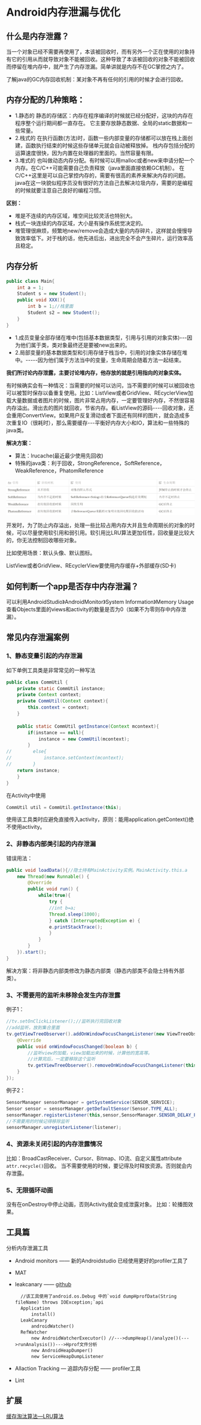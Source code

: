 # Android内存泄漏与优化

## 什么是内存泄露？

当一个对象已经不需要再使用了，本该被回收时，而有另外一个正在使用的对象持有它的引用从而就导致对象不能被回收。这种导致了本该被回收的对象不能被回收而停留在堆内存中，就产生了内存泄漏。简单讲就是内存不在GC掌控之内了。

了解java的GC内存回收机制：某对象不再有任何的引用的时候才会进行回收。

## 内存分配的几种策略：

- 1.静态的 静态的存储区：内存在程序编译的时候就已经分配好，这块的内存在程序整个运行期间都一直存在。 它主要存放静态数据、全局的static数据和一些常量。
- 2.栈式的 在执行函数(方法)时，函数一些内部变量的存储都可以放在栈上面创建，函数执行结束的时候这些存储单元就会自动被释放掉。 栈内存包括分配的运算速度很快，因为内置在处理器的里面的。当然容量有限。
- 3.堆式的 也叫做动态内存分配。有时候可以用malloc或者new来申请分配一个内存。在C/C++可能需要自己负责释放（java里面直接依赖GC机制）。 在C/C++这里是可以自己掌控内存的，需要有很高的素养来解决内存的问题。java在这一块貌似程序员没有很好的方法自己去解决垃圾内存，需要的是编程的时候就要注意自己良好的编程习惯。

**区别：**

- 堆是不连续的内存区域，堆空间比较灵活也特别大。
- 栈式一块连续的内存区域，大小是有操作系统觉决定的。
- 堆管理很麻烦，频繁地new/remove会造成大量的内存碎片，这样就会慢慢导致效率低下。对于栈的话，他先进后出，进出完全不会产生碎片，运行效率高且稳定。

## 内存分析

```java
public class Main{
	int a = 1;
	Student s = new Student();
	public void XXX(){
		int b = 1;//栈里面
		Student s2 = new Student();
	}
}
```

- 1.成员变量全部存储在堆中(包括基本数据类型，引用与引用的对象实体)---因为他们属于类，类对象最终还是要被new出来的。
- 2.局部变量的基本数据类型和引用存储于栈当中，引用的对象实体存储在堆中。-----因为他们属于方法当中的变量，生命周期会随着方法一起结束。

**我们所讨论内存泄露，主要讨论堆内存，他存放的就是引用指向的对象实体。**

有时候确实会有一种情况：当需要的时候可以访问，当不需要的时候可以被回收也可以被暂时保存以备重复使用。比如：ListView或者GridView、REcyclerView加载大量数据或者图片的时候，图片非常占用内存，一定要管理好内存，不然很容易内存溢出。滑出去的图片就回收，节省内存。看ListView的源码----回收对象，还会重用ConvertView。如果用户反复滑动或者下面还有同样的图片，就会造成多次重复IO（很耗时），那么需要缓存---平衡好内存大小和IO，算法和一些特殊的java类。

**解决方案：**

- 算法：lrucache(最近最少使用先回收)
- 特殊的java类：利于回收，StrongReference，SoftReference，WeakReference，PhatomReference

![image-20200415113035814](.assets\image-20200415113035814.png)

开发时，为了防止内存溢出，处理一些比较占用内存大并且生命周期长的对象的时候，可以尽量使用软引用和弱引用。软引用比LRU算法更加任性，回收量是比较大的，你无法控制回收哪些对象。

比如使用场景：默认头像、默认图标。 

ListView或者GridView、REcyclerView要使用内存缓存+外部缓存(SD卡)

## 如何判断一个app是否存中内存泄漏？

可以利用AndroidStudio》AndroidMonitor》System Information》Memory Usage 查看Objects里面的views和activity的数量是否为0（如果不为零则存中内存泄漏）。

## 常见内存泄漏案例

### 1、静态变量引起的内存泄漏

如下单例工具类是非常常见的一种写法

```java
public class CommUtil {
	private static CommUtil instance;
	private Context context;
	private CommUtil(Context context){
		this.context = context;
	}

	public static CommUtil getInstance(Context mcontext){
		if(instance == null){
			instance = new CommUtil(mcontext);
		}
//        else{
//            instance.setContext(mcontext);
//        }
	return instance;
	}
}
```

在Activity中使用

```java
CommUtil util = CommUtil.getInstance(this);
```

使用该工具类时应避免直接传入activity，原则：能用application.getContext()绝不使用activity。

### 2、非静态内部类引起的内存泄漏

错误用法：

```java
public void loadData(){//隐士持有MainActivity实例。MainActivity.this.a
	new Thread(new Runnable() {
		@Override
		public void run() {
			while(true){
			    try {
				//int b=a;
				Thread.sleep(1000);
			    } catch (InterruptedException e) {
				e.printStackTrace();
			    }
			}
		}
	}).start();
}
```

解决方案：将非静态内部类修改为静态内部类（静态内部类不会隐士持有外部类）。

### 3、不需要用的监听未移除会发生内存泄露

例子1：

```java
//tv.setOnClickListener();//监听执行完回收对象
//add监听，放到集合里面
tv.getViewTreeObserver().addOnWindowFocusChangeListener(new ViewTreeObserver.OnWindowFocusChangeListener() {
    @Override
    public void onWindowFocusChanged(boolean b) {
        //监听view的加载，view加载出来的时候，计算他的宽高等。
        //计算完后，一定要移除这个监听
        tv.getViewTreeObserver().removeOnWindowFocusChangeListener(this);
    }
});
```

例子2：

```java
SensorManager sensorManager = getSystemService(SENSOR_SERVICE);
Sensor sensor = sensorManager.getDefaultSensor(Sensor.TYPE_ALL);
sensorManager.registerListener(this,sensor,SensorManager.SENSOR_DELAY_FASTEST);
//不需要用的时候记得移除监听
sensorManager.unregisterListener(listener);
```

### 4、资源未关闭引起的内存泄露情况

比如：BroadCastReceiver、Cursor、Bitmap、IO流、自定义属性attribute `attr.recycle()`回收。 当不需要使用的时候，要记得及时释放资源。否则就会内存泄露。

### 5、无限循环动画

没有在onDestroy中停止动画，否则Activity就会变成泄露对象。 比如：轮播图效果。

## 工具篇

分析内存泄漏工具

- Android monitors —— 新的Androidstudio 已经使用更好的profiler工具了

- MAT

- leakcanary —— [github](https://github.com/square/leakcanary)

  ```
    //该工具使用了android.os.Debug 中的`void dumpHprofData(String fileName) throws IOException;`api
    Application
    	install()
    LeakCanary
    	androidWatcher()
    RefWatcher
    	new AndroidWatcherExecutor() //--->dumpHeap()/analyze()(--->runAnalysis())--->Hprof文件分析
    	new AndroidHeapDumper()
    	new ServiceHeapDumpListener
  ```

- Allaction Tracking — 追踪内存分配 —— profiler工具

- Lint

## 扩展

[缓存淘汰算法—LRU算法](https://zhuanlan.zhihu.com/p/34989978)